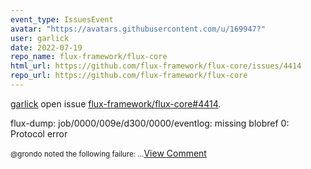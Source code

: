 ```yaml
---
event_type: IssuesEvent
avatar: "https://avatars.githubusercontent.com/u/169947?"
user: garlick
date: 2022-07-19
repo_name: flux-framework/flux-core
html_url: https://github.com/flux-framework/flux-core/issues/4414
repo_url: https://github.com/flux-framework/flux-core
---
```


<a href='https://github.com/garlick' target='_blank'>garlick</a> open issue <a href='https://github.com/flux-framework/flux-core/issues/4414' target='_blank'>flux-framework/flux-core#4414</a>.

<p>flux-dump: job/0000/009e/d300/0000/eventlog: missing blobref 0: Protocol error</p><small>@grondo noted the following failure:...</small><a href='https://github.com/flux-framework/flux-core/issues/4414' target='_blank'>View Comment</a>